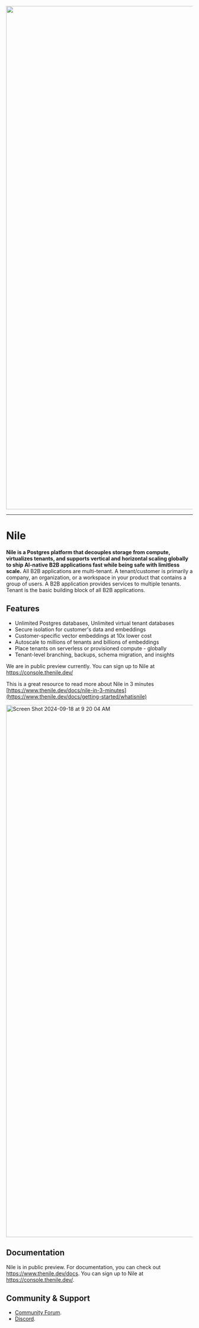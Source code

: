 <p align="center">
<img width="1356" alt="Screen Shot 2023-06-21 at 7 35 32 PM" src="https://github.com/user-attachments/assets/b117a6ad-589e-4c73-a550-ef671c012430">
</p>

---

# Nile

**Nile is a Postgres platform that decouples storage from compute, virtualizes tenants, and supports vertical and horizontal scaling globally to ship AI-native B2B applications fast while being safe with limitless scale.** All B2B applications are multi-tenant. A tenant/customer is primarily a company, an organization, or a workspace in your product that contains a group of users. A B2B application provides services to multiple tenants. Tenant is the basic building block of all B2B applications.

## Features

- Unlimited Postgres databases, Unlimited virtual tenant databases
- Secure isolation for customer's data and embeddings
- Customer-specific vector embeddings at 10x lower cost
- Autoscale to millions of tenants and billions of embeddings
- Place tenants on serverless or provisioned compute - globally
- Tenant-level branching, backups, schema migration, and insights

We are in public preview currently. You can sign up to Nile at https://console.thenile.dev/

This is a great resource to read more about Nile in 3 minutes [https://www.thenile.dev/docs/nile-in-3-minutes](https://www.thenile.dev/docs/getting-started/whatisnile)

<img width="1434" alt="Screen Shot 2024-09-18 at 9 20 04 AM" src="https://github.com/user-attachments/assets/a78a2181-c00a-47e8-aa17-3d8b99cbe70d">


## Documentation

Nile is in public preview. For documentation, you can check out https://www.thenile.dev/docs. You can sign up to Nile at https://console.thenile.dev/.

## Community & Support

- [Community Forum](https://github.com/orgs/niledatabase/discussions).
- [Discord](https://discord.gg/s7hcR9Hxj3).
